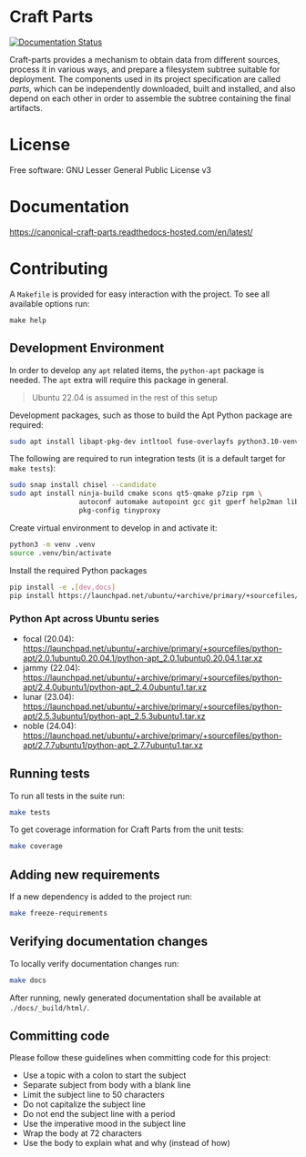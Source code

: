 # Craft Parts

[![Documentation Status](https://readthedocs.com/projects/canonical-craft-parts/badge/?version=latest)](https://canonical-craft-parts.readthedocs-hosted.com/en/latest/?badge=latest)

Craft-parts provides a mechanism to obtain data from different sources,
process it in various ways, and prepare a filesystem subtree suitable for
deployment. The components used in its project specification are called
*parts*, which can be independently downloaded, built and installed, and
also depend on each other in order to assemble the subtree containing the
final artifacts.


# License

Free software: GNU Lesser General Public License v3


# Documentation

https://canonical-craft-parts.readthedocs-hosted.com/en/latest/

# Contributing

A `Makefile` is provided for easy interaction with the project. To see
all available options run:

```
make help
```

## Development Environment

In order to develop any `apt` related items, the `python-apt` package is needed.
The `apt` extra will require this package in general.

> Ubuntu 22.04 is assumed in the rest of this setup

Development packages, such as those to build the Apt Python package are required:

```bash
sudo apt install libapt-pkg-dev intltool fuse-overlayfs python3.10-venv python3-dev gcc g++ make
```

The following are required to run integration tests (it is a default target for `make tests`):
```bash
sudo snap install chisel --candidate
sudo apt install ninja-build cmake scons qt5-qmake p7zip rpm \
                 autoconf automake autopoint gcc git gperf help2man libtool texinfo \
                 pkg-config tinyproxy
```

Create virtual environment to develop in and activate it:

```bash
python3 -m venv .venv
source .venv/bin/activate
```

Install the required Python packages

```bash
pip install -e .[dev,docs]
pip install https://launchpad.net/ubuntu/+archive/primary/+sourcefiles/python-apt/2.4.0ubuntu1/python-apt_2.4.0ubuntu1.tar.xz
```

### Python Apt across Ubuntu series
* focal (20.04): https://launchpad.net/ubuntu/+archive/primary/+sourcefiles/python-apt/2.0.1ubuntu0.20.04.1/python-apt_2.0.1ubuntu0.20.04.1.tar.xz
* jammy (22.04): https://launchpad.net/ubuntu/+archive/primary/+sourcefiles/python-apt/2.4.0ubuntu1/python-apt_2.4.0ubuntu1.tar.xz
* lunar (23.04): https://launchpad.net/ubuntu/+archive/primary/+sourcefiles/python-apt/2.5.3ubuntu1/python-apt_2.5.3ubuntu1.tar.xz
* noble (24.04): https://launchpad.net/ubuntu/+archive/primary/+sourcefiles/python-apt/2.7.7ubuntu1/python-apt_2.7.7ubuntu1.tar.xz

## Running tests

To run all tests in the suite run:

```bash
make tests
```

To get coverage information for Craft Parts from the unit tests:

```bash
make coverage
```
## Adding new requirements

If a new dependency is added to the project run:

```bash
make freeze-requirements
```

## Verifying documentation changes

To locally verify documentation changes run:

```bash
make docs
```

After running, newly generated documentation shall be available at
`./docs/_build/html/`.


## Committing code

Please follow these guidelines when committing code for this project:

- Use a topic with a colon to start the subject
- Separate subject from body with a blank line
- Limit the subject line to 50 characters
- Do not capitalize the subject line
- Do not end the subject line with a period
- Use the imperative mood in the subject line
- Wrap the body at 72 characters
- Use the body to explain what and why (instead of how)
